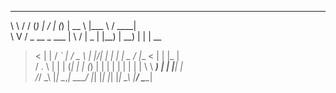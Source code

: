 
 __   __  _                   __  __   _     _____    ____     _____   
 \ \ / / (_)                 |  \/  | (_)   |  __ \  |___ \   / ____|  
  \ V /   _    __ _    ___   | \  / |  _    | |__) |   __) | | |  __   
   > <   | |  / _` |  / _ \  | |\/| | | |   |  _  /   |__ <  | | |_ |  
  / . \  | | | (_| | | (_) | | |  | | | |   | | \ \   ___) | | |__| |  
 /_/ \_\ |_|  \__,_|  \___/  |_|  |_| |_|   |_|  \_\ |____/   \_____|  
 
